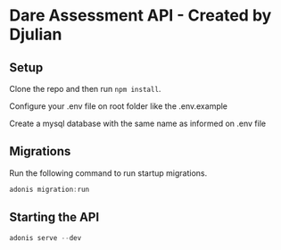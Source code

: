 # Dare Assessment API - Created by Djulian

## Setup

Clone the repo and then run `npm install`.

Configure your .env file on root folder like the .env.example

Create a mysql database with the same name as informed on .env file

## Migrations

Run the following command to run startup migrations.

```js
adonis migration:run
```

## Starting the API

```js
adonis serve --dev
```
